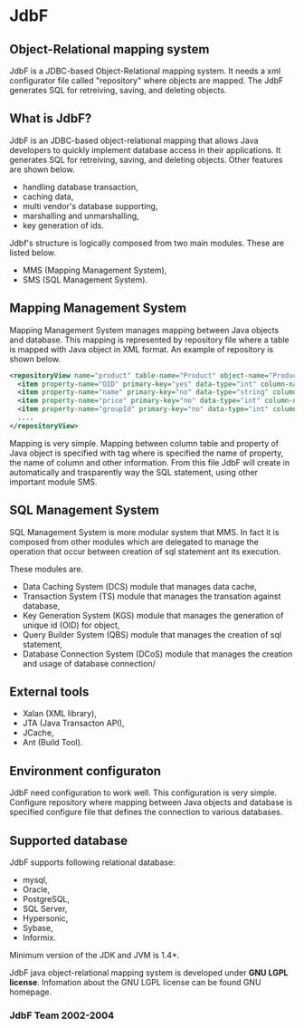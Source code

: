 # JdbF
## Object-Relational mapping system

JdbF is a JDBC-based Object-Relational mapping system. It needs a xml configurator file called "repository" where objects are mapped. The JdbF generates SQL for retreiving, saving, and deleting objects.

## What is JdbF?

JdbF is an JDBC-based object-relational mapping that allows Java developers to quickly implement database access in their applications. It generates SQL for retreiving, saving, and deleting objects. Other features are shown below.

- handling database transaction,
- caching data,
- multi vendor's database supporting,
- marshalling and unmarshalling,
- key generation of ids.

Jdbf's structure is logically composed from two main modules. These are listed below.
- MMS (Mapping Management System),
- SMS (SQL Management System).

## Mapping Management System

Mapping Management System manages mapping between Java objects and database. This mapping is represented by repository file where a table is mapped with Java object in XML format. An example of repository is shown below.

```XML
<repositoryView name="product" table-name="Product" object-name="Product" database-name="jdbf">
  <item property-name="OID" primary-key="yes" data-type="int" column-name="id" />
  <item property-name="name" primary-key="no" data-type="string" column-name="name" />
  <item property-name="price" primary-key="no" data-type="int" column-name="price" />          
  <item property-name="groupId" primary-key="no" data-type="int" column-name="group_id" />          
  ....
</repositoryView>
```
	  
Mapping is very simple. Mapping between column table and property of Java object is specified with tag <item/> where is specified the name of property, the name of column and other information. From this file JdbF will create in automatically and trasparently way the SQL statement, using other important module SMS.

## SQL Management System

SQL Management System is more modular system that MMS. In fact it is composed from other modules which are delegated to manage the operation that occur between creation of sql statement ant its execution.

These modules are.

- Data Caching System (DCS) module that manages data cache,
- Transaction System (TS) module that manages the transation against database,
- Key Generation System (KGS) module that manages the generation of unique id (OID) for object,
- Query Builder System (QBS) module that manages the creation of sql statement,
- Database Connection System (DCoS) module that manages the creation and usage of database connection/

## External tools

- Xalan (XML library),
- JTA (Java Transacton API),
- JCache,
- Ant (Build Tool).

## Environment configuraton

JdbF need configuration to work well. This configuration is very simple. Configure repository where mapping between Java objects and database is specified
configure file that defines the connection to various databases.

## Supported database

JdbF supports following relational database:
- mysql,
- Oracle,
- PostgreSQL,
- SQL Server,
- Hypersonic,
- Sybase,
- Informix.

Minimum version of the JDK and JVM is 1.4*.

JdbF java object-relational mapping system is developed under **GNU LGPL license**. Infomation about the GNU LGPL license can be found GNU homepage.

### JdbF Team 2002-2004

